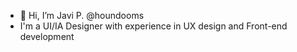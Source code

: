 - 👋 Hi, I’m Javi P. @houndooms
- I'm a UI/IA Designer with experience in UX design and Front-end development

<!---
houndooms/houndooms is a ✨ special ✨ repository because its `README.md` (this file) appears on your GitHub profile.
You can click the Preview link to take a look at your changes.
--->
